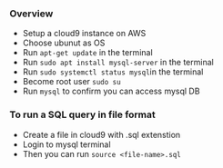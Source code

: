 ### Overview

- Setup a cloud9 instance on AWS 
- Choose ubunut as OS
- Run `apt-get update` in the terminal
- Run `sudo apt install mysql-server` in the terminal
- Run `sudo systemctl status mysql`in the terminal
- Become root user `sudo su` 
- Run `mysql` to confirm you can access mysql DB

### To run a SQL query in file format 
- Create a file in cloud9 with .sql extenstion
- Login to mysql terminal
- Then you can run `source <file-name>.sql`
